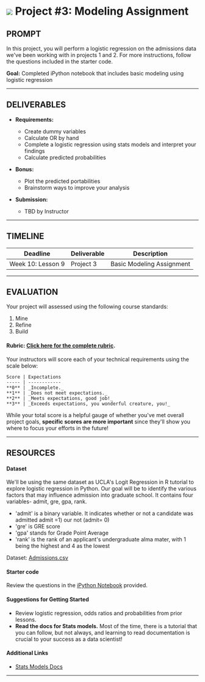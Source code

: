 # ![](https://ga-dash.s3.amazonaws.com/production/assets/logo-9f88ae6c9c3871690e33280fcf557f33.png) Project #3: Modeling Assignment

## PROMPT

In this project, you will perform a logistic regression on the admissions data we've been working with in projects 1 and 2. For more instructions, follow the questions included in the starter code.

**Goal:** Completed iPython notebook that includes basic modeling using logistic regression

---

## DELIVERABLES

- **Requirements:**
    - Create dummy variables
    - Calculate OR by hand
    - Complete a logistic regression using stats models and interpret your findings
    - Calculate predicted probabilities

- **Bonus:** 
    - Plot the predicted portabilities
    - Brainstorm ways to improve your analysis

- **Submission:**
    - TBD by Instructor

---

## TIMELINE

| Deadline | Deliverable| Description |
|:-:|---|---|
| Week 10: Lesson 9 | Project 3  | Basic Modeling Assignment  |

---

## EVALUATION

Your project will assessed using the following course standards:

1. Mine
2. Refine
3. Build

#### Rubric: [Click here for the complete rubric](#). 

Your instructors will score each of your technical requirements using the scale below:

    Score | Expectations
    ----- | ------------
    **0** | _Incomplete._
    **1** | _Does not meet expectations._
    **2** | _Meets expectations, good job!_
    **3** | _Exceeds expectations, you wonderful creature, you!_

While your total score is a helpful gauge of whether you've met overall project goals, __specific scores are more important__ since they'll show you where to focus your efforts in the future!

---

## RESOURCES

#### Dataset  
We'll be using the same dataset as UCLA's Logit Regression in R tutorial to explore logistic regression in Python. Our goal will be to identify the various factors that may influence admission into graduate school. It contains four variables- admit, gre, gpa, rank.

- 'admit' is a binary variable. It indicates whether or not a candidate was admitted admit =1) our not (admit= 0)
- 'gre' is GRE score
- 'gpa' stands for Grade Point Average
- 'rank' is the rank of an applicant's undergraduate alma mater, with 1 being the highest and 4 as the lowest

Dataset: [Admissions.csv](./assets/admissions.csv)

#### Starter code
Review the questions in the [iPython Notebook](./starter-code/project3-starter.ipynb) provided.

#### Suggestions for Getting Started
- Review logistic regression, odds ratios and probabilities from prior lessons.
- **Read the docs for Stats models.** Most of the time, there is a tutorial that you can follow, but not always, and learning to read documentation is crucial to your success as a data scientist!

#### Additional Links
- [Stats Models Docs](http://statsmodels.sourceforge.net/)

---
